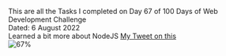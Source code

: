 This are all the Tasks I completed on Day 67 of 100 Days of Web Development Challenge<br>
Dated: 6 August 2022<br>
Learned a bit more about NodeJS
[My Tweet on this](https://twitter.com/Saurav_Navdhare/status/1556155385194905601)<br>
![67%](https://progress-bar.dev/67)<br>
